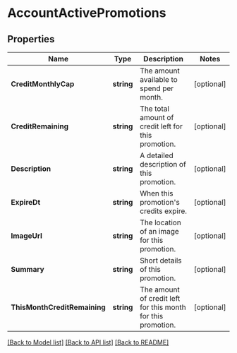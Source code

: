 # AccountActivePromotions

## Properties

Name | Type | Description | Notes
------------ | ------------- | ------------- | -------------
**CreditMonthlyCap** | **string** | The amount available to spend per month.  | [optional] 
**CreditRemaining** | **string** | The total amount of credit left for this promotion.  | [optional] 
**Description** | **string** | A detailed description of this promotion.  | [optional] 
**ExpireDt** | **string** | When this promotion&#39;s credits expire.  | [optional] 
**ImageUrl** | **string** | The location of an image for this promotion.  | [optional] 
**Summary** | **string** | Short details of this promotion.  | [optional] 
**ThisMonthCreditRemaining** | **string** | The amount of credit left for this month for this promotion.  | [optional] 

[[Back to Model list]](../README.md#documentation-for-models) [[Back to API list]](../README.md#documentation-for-api-endpoints) [[Back to README]](../README.md)


